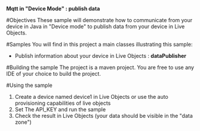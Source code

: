 **Mqtt in "Device Mode" : publish data** 

#Objectives
These sample will demonstrate how to communicate from your device in Java in "Device mode" to publish data from your device in Live Objects.


#Samples
You will find in this project a main classes illustrating this sample:

- Publish information about your device in Live Objects : **dataPublisher**


#Building the sample
The project is a maven project. You are free to use any IDE of your choice to build the project.


#Using the sample

1. Create a device named device1 in Live Objects or use the auto provisioning capabilities of live objects
2. Set The API_KEY and run the sample
3. Check the result in Live Objects (your data should be visible in the "data zone")
